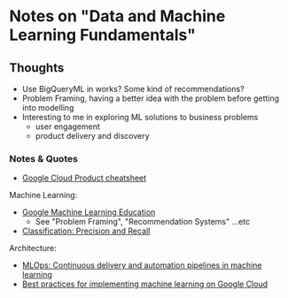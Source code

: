 # Notes on "Data and Machine Learning Fundamentals"

## Thoughts

- Use BigQueryML in works? Some kind of recommendations? 
- Problem Framing, having a better idea with the problem before getting into modelling
- Interesting to me in exploring ML solutions to business problems
  - user engagement
  - product delivery and discovery

### Notes & Quotes

- [Google Cloud Product cheatsheet](https://googlecloudcheatsheet.withgoogle.com/)

Machine Learning:

- [Google Machine Learning Education](https://developers.google.com/machine-learning)
  - See "Problem Framing", "Recommendation Systems" ...etc
- [Classification: Precision and Recall](https://developers.google.com/machine-learning/crash-course/classification/precision-and-recall)

Architecture:

- [MLOps: Continuous delivery and automation pipelines in machine learning](https://cloud.google.com/architecture/mlops-continuous-delivery-and-automation-pipelines-in-machine-learning)
- [Best practices for implementing machine learning on Google Cloud](https://cloud.google.com/architecture/ml-on-gcp-best-practices)
